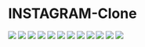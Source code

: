 ﻿# INSTAGRAM-Clone
<img src="https://github.com/AasthaSuryavanshi/INSTAGRAM-Clone/assets/127786788/93b1aa11-c45b-475b-880d-893faf981344">
<img src="https://github.com/AasthaSuryavanshi/INSTAGRAM-Clone/assets/127786788/69a4862a-00ee-444d-b40e-34339e1f0652">
<img src="https://github.com/AasthaSuryavanshi/INSTAGRAM-Clone/assets/127786788/9d21d59d-4ca7-4bd8-b71e-931a69794df3">
<img src="https://github.com/AasthaSuryavanshi/INSTAGRAM-Clone/assets/127786788/d1348cd7-7920-4be0-887d-f4ac66c94f3e">
<img src="https://github.com/AasthaSuryavanshi/INSTAGRAM-Clone/assets/127786788/e7fe221f-cc29-468e-a684-02eb181fb643">
<img src="https://github.com/AasthaSuryavanshi/INSTAGRAM-Clone/assets/127786788/b1a66335-08db-458e-8b14-fe73a5a0e7e7">
<img src="https://github.com/AasthaSuryavanshi/INSTAGRAM-Clone/assets/127786788/10d816ee-76a1-4315-be3f-3cd70d799044">
<img src="https://github.com/AasthaSuryavanshi/INSTAGRAM-Clone/assets/127786788/6609be37-d0af-4dc2-be65-f74bab45b008">
<img src="https://github.com/AasthaSuryavanshi/INSTAGRAM-Clone/assets/127786788/191b41e8-25e2-4bab-97b3-39c496fb6015">
<img src="https://github.com/AasthaSuryavanshi/INSTAGRAM-Clone/assets/127786788/6b46a70d-ea69-44db-9699-62907106b233">
<img src="https://github.com/AasthaSuryavanshi/INSTAGRAM-Clone/assets/127786788/64e0f840-33bc-4d2e-b4f7-cb53c7de9853">
<img src="https://github.com/AasthaSuryavanshi/INSTAGRAM-Clone/assets/127786788/8d90d3e7-7228-4270-a3bb-62b45b07ee59">
